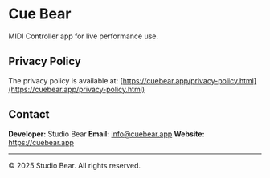 # Cue Bear

MIDI Controller app for live performance use.

## Privacy Policy

The privacy policy is available at: [https://cuebear.app/privacy-policy.html](https://cuebear.app/privacy-policy.html)

## Contact

**Developer:** Studio Bear
**Email:** info@cuebear.app
**Website:** https://cuebear.app

---

© 2025 Studio Bear. All rights reserved.

